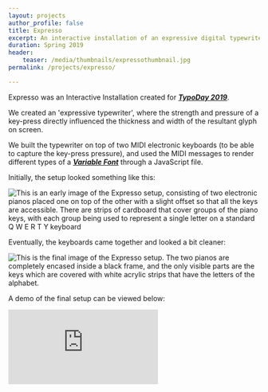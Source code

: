 ```yaml
---
layout: projects
author_profile: false
title: Expresso
excerpt: An interactive installation of an expressive digital typewriter using variable fonts and MIDI.
duration: Spring 2019
header:
    teaser: /media/thumbnails/expressothumbnail.jpg
permalink: /projects/expresso/

---
```


Expresso was an Interactive Installation created for ***[TypoDay 2019](http://www.typoday.in/2019/index.html)***.

We created an 'expressive typewriter', where the strength and pressure of a key-press directly influenced the thickness and width of the resultant glyph on screen.

We built the typewriter on top of two MIDI electronic keyboards (to be able to capture the key-press pressure), and used the MIDI messages to render different types of a **[*Variable Font*](https://developer.microsoft.com/en-us/microsoft-edge/testdrive/demos/variable-fonts/)** through a JavaScript file.

Initially, the setup looked something like this:

![This is an early image of the Expresso setup, consisting of two electronic pianos placed one on top of the other with a slight offset so that all the keys are accessible. There are strips of cardboard that cover groups of the piano keys, with each group being used to represent a single letter on a standard Q W E R T Y keyboard](\media\expresso\Expresso1.jpg)


Eventually, the keyboards came together and looked a bit cleaner:

![This is the final image of the Expresso setup. The two pianos are completely encased inside a black frame, and the only visible parts are the keys which are covered with white acrylic strips that have the letters of the alphabet.](\media\expresso\Expresso2.jpg)


A demo of the final setup can be viewed below:


<iframe class = "video" src="https://www.youtube.com/embed/GtJbb7XHSJU" frameborder="0" allow="accelerometer; autoplay; encrypted-media; gyroscope; picture-in-picture" allowfullscreen></iframe>

